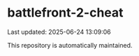 # battlefront-2-cheat

Last updated: 2025-06-24 13:09:06

This repository is automatically maintained.

